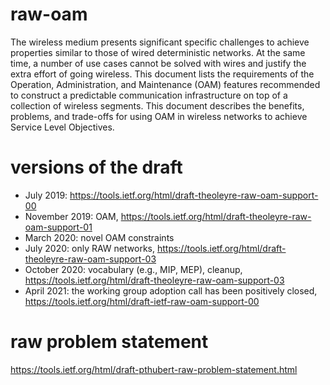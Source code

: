 # raw-oam
The wireless medium presents significant specific challenges to achieve
properties similar to those of wired deterministic networks. At the same
time, a number of use cases cannot be solved with wires and justify the
extra effort of going wireless. This document lists the requirements of
the Operation, Administration, and Maintenance (OAM) features recommended to construct a predictable communication infrastructure on top of a collection of wireless segments.  This document describes the benefits, problems, and trade-offs for using OAM in wireless networks to achieve Service Level Objectives.

# versions of the draft
* July 2019: https://tools.ietf.org/html/draft-theoleyre-raw-oam-support-00
* November 2019: OAM, https://tools.ietf.org/html/draft-theoleyre-raw-oam-support-01
* March 2020: novel OAM constraints
* July 2020: only RAW networks, https://tools.ietf.org/html/draft-theoleyre-raw-oam-support-03
* October 2020: vocabulary (e.g., MIP, MEP), cleanup, https://tools.ietf.org/html/draft-theoleyre-raw-oam-support-03
* April 2021: the working group adoption call has been positively closed, https://tools.ietf.org/html/draft-ietf-raw-oam-support-00


# raw problem statement
https://tools.ietf.org/html/draft-pthubert-raw-problem-statement.html
